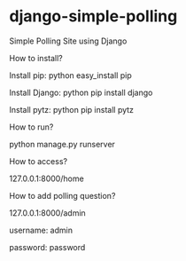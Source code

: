 # django-simple-polling
Simple Polling Site using Django

How to install?

Install pip: python easy_install pip

Install Django: python pip install django

Install pytz: python pip install pytz

How to run?

python manage.py runserver

How to access?

127.0.0.1:8000/home

How to add polling question?

127.0.0.1:8000/admin

username: admin

password: password
